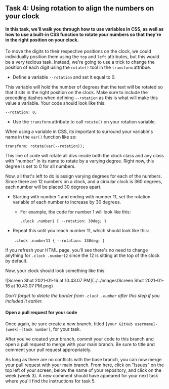 ## Task 4: Using rotation to align the numbers on your clock

#### In this task, we'll walk you through how to use variables in CSS, as well as how to use a built-in CSS function to rotate your numbers so that they're in the right position on your clock.

To move the digits to their respective positions on the clock, we could individually position them using the `top` and `left` attributes, but this would be a very tedious task.  Instead, we're going to use a trick to change the position of each digit using the `rotate()` tool in the `transform` attribue.

- Define a variable `--rotation` and set it equal to 0.  

This variable will hold the number of degrees that the text will be rotated so that it sits in the right position on the clock.  Make sure to include the preceding dashes when defining `--rotation` as this is what will make this value a variable. Your code should look like this:

`--rotation: 0;`

- Use the `transform` attribute to call `rotate()` on your rotation variable.  

When using a variable in CSS, its important to surround your variable's name in the `var()` function like so:

`transform: rotate(var(--rotation));`

This line of code will rotate all divs inside both the clock class and any class with "number" in its name to rotate by a varying degree.  Right now, this degree is set to 0 for all numbers.

Now, all that's left to do is assign varying degrees for each of the numbers.  Since there are 12 numbers on a clock, and a circular clock is 360 degrees, each number will be placed 30 degrees apart. 

- Starting with number 1 and ending with number 11, set the rotation variable of each number to increase by 30 degrees.

  - For example, the code for number 1 will look like this:

    `.clock .number1 { --rotation: 30deg; }`

- Repeat this until you reach number 11, which should look like this:

  ​		`.clock .number11 { --rotation: 330deg; }`

If you refresh your HTML page, you'll see there's no need to change anything for `.clock .number12` since the 12 is sitting at the top of the clock by default.

Now, your clock should look something like this:

![Screen Shot 2021-01-16 at 10.43.07 PM](../../images/Screen Shot 2021-01-16 at 10.43.07 PM.png)

*Don't forget to delete the border from `.clock .number` after this step if you included it earlier.*

#### Open a pull request for your code

Once again, be sure create a new branch, titled `[your GitHub username]-[week]-[task number]`, for your task. 

After you've created your branch, commit your code to this branch and open a pull request to merge with your main branch.  Be sure to title and comment your pull request appropriately.

As long as there are no conflicts with the base branch, you can now merge your pull request with your main branch. From here, click on "Issues" on the top left of your screen, below the name of your repository, and click on the week (week 3). A new comment should have appeared for your next task where you'll find the instructions for task 5.